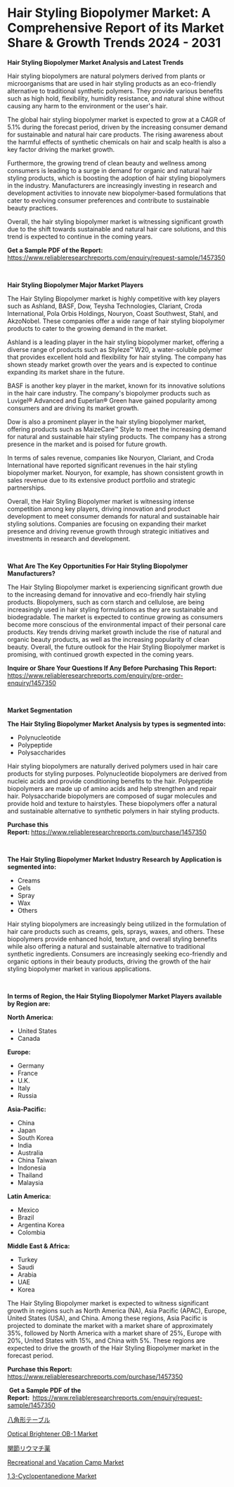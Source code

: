 <p><h1>Hair Styling Biopolymer Market: A Comprehensive Report of its Market Share & Growth Trends 2024 - 2031</h1></p><p><strong>Hair Styling Biopolymer Market Analysis and Latest Trends</strong></p>
<p><p>Hair styling biopolymers are natural polymers derived from plants or microorganisms that are used in hair styling products as an eco-friendly alternative to traditional synthetic polymers. They provide various benefits such as high hold, flexibility, humidity resistance, and natural shine without causing any harm to the environment or the user's hair.</p><p>The global hair styling biopolymer market is expected to grow at a CAGR of 5.1% during the forecast period, driven by the increasing consumer demand for sustainable and natural hair care products. The rising awareness about the harmful effects of synthetic chemicals on hair and scalp health is also a key factor driving the market growth.</p><p>Furthermore, the growing trend of clean beauty and wellness among consumers is leading to a surge in demand for organic and natural hair styling products, which is boosting the adoption of hair styling biopolymers in the industry. Manufacturers are increasingly investing in research and development activities to innovate new biopolymer-based formulations that cater to evolving consumer preferences and contribute to sustainable beauty practices.</p><p>Overall, the hair styling biopolymer market is witnessing significant growth due to the shift towards sustainable and natural hair care solutions, and this trend is expected to continue in the coming years.</p></p>
<p><strong>Get a Sample PDF of the Report:&nbsp;</strong> <a href="https://www.reliableresearchreports.com/enquiry/request-sample/1457350">https://www.reliableresearchreports.com/enquiry/request-sample/1457350</a></p>
<p>&nbsp;</p>
<p><strong>Hair Styling Biopolymer Major Market Players</strong></p>
<p><p>The Hair Styling Biopolymer market is highly competitive with key players such as Ashland, BASF, Dow, Teysha Technologies, Clariant, Croda International, Pola Orbis Holdings, Nouryon, Coast Southwest, Stahl, and AkzoNobel. These companies offer a wide range of hair styling biopolymer products to cater to the growing demand in the market.</p><p>Ashland is a leading player in the hair styling biopolymer market, offering a diverse range of products such as Styleze™ W20, a water-soluble polymer that provides excellent hold and flexibility for hair styling. The company has shown steady market growth over the years and is expected to continue expanding its market share in the future.</p><p>BASF is another key player in the market, known for its innovative solutions in the hair care industry. The company's biopolymer products such as Luvigel® Advanced and Euperlan® Green have gained popularity among consumers and are driving its market growth.</p><p>Dow is also a prominent player in the hair styling biopolymer market, offering products such as MaizeCare™ Style to meet the increasing demand for natural and sustainable hair styling products. The company has a strong presence in the market and is poised for future growth.</p><p>In terms of sales revenue, companies like Nouryon, Clariant, and Croda International have reported significant revenues in the hair styling biopolymer market. Nouryon, for example, has shown consistent growth in sales revenue due to its extensive product portfolio and strategic partnerships.</p><p>Overall, the Hair Styling Biopolymer market is witnessing intense competition among key players, driving innovation and product development to meet consumer demands for natural and sustainable hair styling solutions. Companies are focusing on expanding their market presence and driving revenue growth through strategic initiatives and investments in research and development.</p></p>
<p>&nbsp;</p>
<p><strong>What Are The Key Opportunities For Hair Styling Biopolymer Manufacturers?</strong></p>
<p><p>The Hair Styling Biopolymer market is experiencing significant growth due to the increasing demand for innovative and eco-friendly hair styling products. Biopolymers, such as corn starch and cellulose, are being increasingly used in hair styling formulations as they are sustainable and biodegradable. The market is expected to continue growing as consumers become more conscious of the environmental impact of their personal care products. Key trends driving market growth include the rise of natural and organic beauty products, as well as the increasing popularity of clean beauty. Overall, the future outlook for the Hair Styling Biopolymer market is promising, with continued growth expected in the coming years.</p></p>
<p><strong>Inquire or Share Your Questions If Any Before Purchasing This Report:</strong> <a href="https://www.reliableresearchreports.com/enquiry/pre-order-enquiry/1457350">https://www.reliableresearchreports.com/enquiry/pre-order-enquiry/1457350</a></p>
<p>&nbsp;</p>
<p><strong>Market Segmentation</strong></p>
<p><strong>The Hair Styling Biopolymer Market Analysis by types is segmented into:</strong></p>
<p><ul><li>Polynucleotide</li><li>Polypeptide</li><li>Polysaccharides</li></ul></p>
<p><p>Hair styling biopolymers are naturally derived polymers used in hair care products for styling purposes. Polynucleotide biopolymers are derived from nucleic acids and provide conditioning benefits to the hair. Polypeptide biopolymers are made up of amino acids and help strengthen and repair hair. Polysaccharide biopolymers are composed of sugar molecules and provide hold and texture to hairstyles. These biopolymers offer a natural and sustainable alternative to synthetic polymers in hair styling products.</p></p>
<p><strong>Purchase this Report:&nbsp;</strong><a href="https://www.reliableresearchreports.com/purchase/1457350">https://www.reliableresearchreports.com/purchase/1457350</a></p>
<p>&nbsp;</p>
<p><strong>The Hair Styling Biopolymer Market Industry Research by Application is segmented into:</strong></p>
<p><ul><li>Creams</li><li>Gels</li><li>Spray</li><li>Wax</li><li>Others</li></ul></p>
<p><p>Hair styling biopolymers are increasingly being utilized in the formulation of hair care products such as creams, gels, sprays, waxes, and others. These biopolymers provide enhanced hold, texture, and overall styling benefits while also offering a natural and sustainable alternative to traditional synthetic ingredients. Consumers are increasingly seeking eco-friendly and organic options in their beauty products, driving the growth of the hair styling biopolymer market in various applications.</p></p>
<p>&nbsp;</p>
<p><strong>In terms of Region, the Hair Styling Biopolymer Market Players available by Region are:</strong></p>
<p>
    <p> <strong> North America: </strong>
        <ul>
            <li>United States</li>
            <li>Canada</li>
        </ul>
        </p> 
    <p> <strong> Europe: </strong>
        <ul>
            <li>Germany</li>
            <li>France</li>
            <li>U.K.</li>
            <li>Italy</li>
            <li>Russia</li>
        </ul>
        </p> 
    <p> <strong> Asia-Pacific: </strong>
        <ul>
            <li>China</li>
            <li>Japan</li>
            <li>South Korea</li>
            <li>India</li>
            <li>Australia</li>
            <li>China Taiwan</li>
            <li>Indonesia</li>
            <li>Thailand</li>
            <li>Malaysia</li>
        </ul>
        </p> 
    <p> <strong> Latin America: </strong>
        <ul>
            <li>Mexico</li>
            <li>Brazil</li>
            <li>Argentina Korea</li>
            <li>Colombia</li>
        </ul>
        </p> 
    <p> <strong> Middle East & Africa: </strong>
        <ul>
            <li>Turkey</li>
            <li>Saudi</li>
            <li>Arabia</li>
            <li>UAE</li>
            <li>Korea</li>
        </ul>
    </p>
    </p>
<p><p>The Hair Styling Biopolymer market is expected to witness significant growth in regions such as North America (NA), Asia Pacific (APAC), Europe, United States (USA), and China. Among these regions, Asia Pacific is projected to dominate the market with a market share of approximately 35%, followed by North America with a market share of 25%, Europe with 20%, United States with 15%, and China with 5%. These regions are expected to drive the growth of the Hair Styling Biopolymer market in the forecast period.</p></p>
<p><strong>Purchase this Report: </strong><a href="https://www.reliableresearchreports.com/purchase/1457350">https://www.reliableresearchreports.com/purchase/1457350</a></p>
<p>&nbsp;<strong>Get a Sample PDF of the Report:&nbsp;&nbsp;</strong><a href="https://www.reliableresearchreports.com/enquiry/request-sample/1457350">https://www.reliableresearchreports.com/enquiry/request-sample/1457350</a></p>
<p><strong></strong></p>
<p><p><a href="https://medium.com/@jennyferfeil2023/%E5%85%AB%E8%A7%92%E5%BD%A2%E3%81%AE%E3%83%86%E3%83%BC%E3%83%96%E3%83%AB%E3%81%AE%E5%B8%82%E5%A0%B4%E3%82%B7%E3%82%A7%E3%82%A2%E3%81%AE%E9%80%B2%E5%8C%96%E3%81%A8%E5%B8%82%E5%A0%B4%E6%88%90%E9%95%B7%E3%83%88%E3%83%AC%E3%83%B3%E3%83%892024%E5%B9%B4%E3%81%8B%E3%82%892031%E5%B9%B4%E3%81%BE%E3%81%A7-6ef22210360f">八角形テーブル</a></p><p><a href="https://github.com/jaidynmorantestelletmjzya/Market-Research-Report-List-1/blob/main/optical-brightener-ob-1-market.md">Optical Brightener OB-1 Market</a></p><p><a href="https://medium.com/@gagewest1962/%E9%96%A2%E7%AF%80%E3%83%AA%E3%82%A6%E3%83%9E%E3%83%81%E6%B2%BB%E7%99%82%E8%96%AC%E5%B8%82%E5%A0%B4%E3%81%AF-%E5%B8%82%E5%A0%B4%E3%82%B7%E3%82%A7%E3%82%A2-%E5%B8%82%E5%A0%B4%E3%83%88%E3%83%AC%E3%83%B3%E3%83%89-%E5%B8%82%E5%A0%B4%E6%88%90%E9%95%B7%E3%81%AB%E9%96%A2%E3%81%99%E3%82%8B%E6%83%85%E5%A0%B1%E3%82%92%E6%8F%90%E4%BE%9B%E3%81%97%E3%81%BE%E3%81%99-5cf432f4ae04">関節リウマチ薬</a></p><p><a href="https://faithful-glue-af3.notion.site/Recreational-and-Vacation-Camp-Market-Furnish-Information-about-Market-Size-Market-Share-Market-Dy-68c0c8628e734bfaa249b61eb686d7d8">Recreational and Vacation Camp Market</a></p><p><a href="https://github.com/juniordelafrance/Market-Research-Report-List-2/blob/main/13-cyclopentanedione-market.md">1,3-Cyclopentanedione Market</a></p></p>